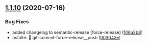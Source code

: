 ## [1.1.10](https://github.com/bamdadsabbagh/leboncoin-pdf-ext/compare/v1.1.9...v1.1.10) (2020-07-16)


### Bug Fixes

* added changelog to semantic-release [force-release] ([106a2b8](https://github.com/bamdadsabbagh/leboncoin-pdf-ext/commit/106a2b8dbc8779a18b39b2dc6fba226e6a16c059))
* asfalte: 🔨 git-commit-force-release__push ([003043e](https://github.com/bamdadsabbagh/leboncoin-pdf-ext/commit/003043ee9a812b5b217b3bbcd8350ee4f7acfbda))

